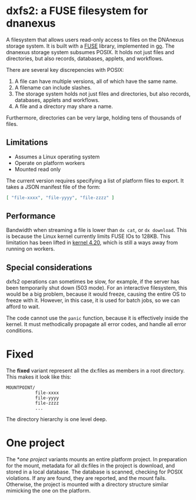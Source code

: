 # dxfs2: a FUSE filesystem for dnanexus

A filesystem that allows users read-only access to files on the
DNAnexus storage system. It is built with a
[FUSE](https://bazil.org/fuse/) library, implemented in
[go](https://golang.org). The dnanexus storage system subsumes
POSIX. It holds not just files and directories, but also records,
databases, applets, and workflows.


There are several key discrepencies with POSIX:

1. A file can have multiple versions, all of which have the same name.
2. A filename can include slashes.
3. The storage system holds not just files and directories, but also records, databases, applets and workflows.
4. A file and a directory may share a name.

Furthermore, directories can be very large, holding tens of thousands of files.


## Limitations

- Assumes a Linux operating system
- Operate on platform workers
- Mounted read only

The current version requires specifying a list of platform files to
export. It takes a JSON manifest file of the form:

```json
[ "file-xxxx", "file-yyyy", "file-zzzz" ]
```

## Performance

Bandwidth when streaming a file is lower than `dx cat`, or `dx
download`. This is because the Linux kernel currently limits FUSE IOs
to 128KB. This limitation has been lifted in
[kernel 4.20](https://github.com/torvalds/linux/commit/5da784cce4308ae10a79e3c8c41b13fb9568e4e0#diff-e3d21d11c912d0845d7a8fc1f678d4a6), which is still a ways away from running on workers.


## Special considerations

dxfs2 operations can sometimes be slow, for example, if the
server has been temporarily shut down (503 mode). For an
interactive filesystem, this would be a big problem, because it would
freeze, causing the entire OS to freeze with it. However, in this
case, it is used for batch jobs, so we can afford to wait.

The code cannot use the `panic` function, because it is effectively
inside the kernel. It must methodically propagate all error codes, and
handle all error conditions.


# Fixed

The **fixed** variant represent all the dx:files as members in a root
directory. This makes it look like this:

```
MOUNTPOINT/
           file-xxxx
           file-yyyy
           file-zzzz
           ...
```

The directory hierarchy is one level deep.


# One project

The **one project* variants mounts an entire platform project. In preparation for
the mount, metadata for all dx:files in the project is download, and
stored in a local database. The database is scanned, checking for POSIX
violations. If any are found, they are reported, and the mount
fails. Otherwise, the project is mounted with a directory
structure similar mimicking the one on the platform.
